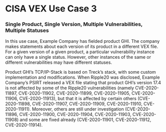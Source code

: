 # CISA VEX Use Case 3

### Single Product, Single Version, Multiple Vulnerabilities, Multiple Statuses

In this use case, Example Company has fielded product GHI. The company makes statements about each version of its product in a different VEX file.  For a given version of a given product, a particular vulnerability instance can only have a single status. However, other instances of the same or different vulnerabilities may have different statuses.

Product GHI’s TCP/IP-Stack is based on Treck’s stack, with some custom implementation and modifications. When Ripple20 was disclosed, Example Company’s PSIRT released a VEX file stating that product GHI’s version 17.4 is not affected by some of the Ripple20 vulnerabilities (namely CVE-2020-11897, CVE-2020-11902, CVE-2020-11899, CVE-2020-11905, CVE-2020-11906, CVE-2020-11913), but that it is affected by certain others (CVE-2020-11898, CVE-2020-11907, CVE-2020-11909, CVE-2020-11910, CVE-2020-11911). Moreover, others are still under investigation (CVE-2020-11896, CVE-2020-11900, CVE-2020-11904, CVE-2020-11903, CVE-2020-11908) and some are fixed already (CVE-2020-11901, CVE-2020-11912, CVE-2020-11914).

